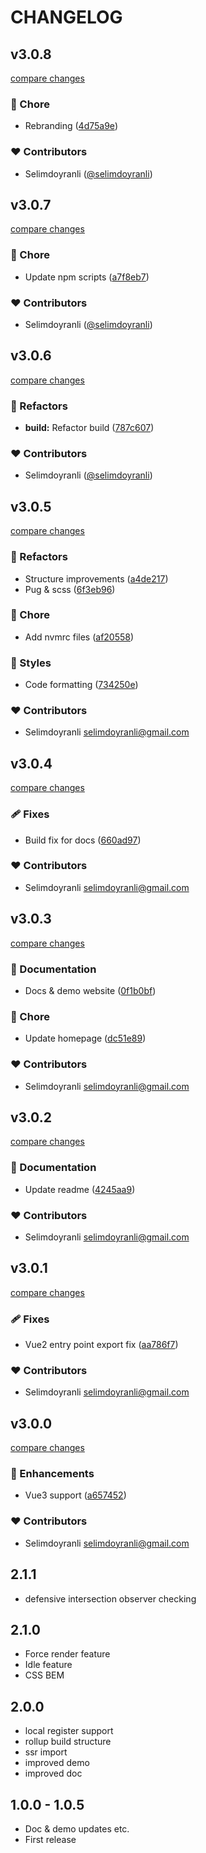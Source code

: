 # CHANGELOG

## v3.0.8

[compare changes](https://github.com/selimdoyranli/v-lazy-component/compare/v3.0.7...v3.0.8)


### 🏡 Chore

  - Rebranding ([4d75a9e](https://github.com/selimdoyranli/v-lazy-component/commit/4d75a9e))

### ❤️  Contributors

- Selimdoyranli ([@selimdoyranli](http://github.com/selimdoyranli))

## v3.0.7

[compare changes](https://github.com/selimdoyranli/v-lazy-component/compare/v3.0.6...v3.0.7)


### 🏡 Chore

  - Update npm scripts ([a7f8eb7](https://github.com/selimdoyranli/v-lazy-component/commit/a7f8eb7))

### ❤️  Contributors

- Selimdoyranli ([@selimdoyranli](http://github.com/selimdoyranli))

## v3.0.6

[compare changes](https://github.com/selimdoyranli/v-lazy-component/compare/v3.0.5...v3.0.6)


### 💅 Refactors

  - **build:** Refactor build ([787c607](https://github.com/selimdoyranli/v-lazy-component/commit/787c607))

### ❤️  Contributors

- Selimdoyranli ([@selimdoyranli](http://github.com/selimdoyranli))

## v3.0.5

[compare changes](https://github.com/selimdoyranli/v-lazy-component/compare/v3.0.4...v3.0.5)


### 💅 Refactors

  - Structure improvements ([a4de217](https://github.com/selimdoyranli/v-lazy-component/commit/a4de217))
  - Pug & scss ([6f3eb96](https://github.com/selimdoyranli/v-lazy-component/commit/6f3eb96))

### 🏡 Chore

  - Add nvmrc files ([af20558](https://github.com/selimdoyranli/v-lazy-component/commit/af20558))

### 🎨 Styles

  - Code formatting ([734250e](https://github.com/selimdoyranli/v-lazy-component/commit/734250e))

### ❤️  Contributors

- Selimdoyranli <selimdoyranli@gmail.com>

## v3.0.4

[compare changes](https://github.com/selimdoyranli/v-lazy-component/compare/v3.0.3...v3.0.4)


### 🩹 Fixes

  - Build fix for docs ([660ad97](https://github.com/selimdoyranli/v-lazy-component/commit/660ad97))

### ❤️  Contributors

- Selimdoyranli <selimdoyranli@gmail.com>

## v3.0.3

[compare changes](https://github.com/selimdoyranli/v-lazy-component/compare/v3.0.2...v3.0.3)


### 📖 Documentation

  - Docs & demo website ([0f1b0bf](https://github.com/selimdoyranli/v-lazy-component/commit/0f1b0bf))

### 🏡 Chore

  - Update homepage ([dc51e89](https://github.com/selimdoyranli/v-lazy-component/commit/dc51e89))

### ❤️  Contributors

- Selimdoyranli <selimdoyranli@gmail.com>

## v3.0.2

[compare changes](https://github.com/selimdoyranli/v-lazy-component/compare/v3.0.1...v3.0.2)


### 📖 Documentation

  - Update readme ([4245aa9](https://github.com/selimdoyranli/v-lazy-component/commit/4245aa9))

### ❤️  Contributors

- Selimdoyranli <selimdoyranli@gmail.com>

## v3.0.1

[compare changes](https://github.com/selimdoyranli/v-lazy-component/compare/v3.0.0...v3.0.1)


### 🩹 Fixes

  - Vue2 entry point export fix ([aa786f7](https://github.com/selimdoyranli/v-lazy-component/commit/aa786f7))

### ❤️  Contributors

- Selimdoyranli <selimdoyranli@gmail.com>

## v3.0.0

[compare changes](https://github.com/selimdoyranli/v-lazy-component/compare/2.1.1...v3.0.0)


### 🚀 Enhancements

  - Vue3 support ([a657452](https://github.com/selimdoyranli/v-lazy-component/commit/a657452))

### ❤️  Contributors

- Selimdoyranli <selimdoyranli@gmail.com>

## 2.1.1

- defensive intersection observer checking

## 2.1.0

- Force render feature
- Idle feature
- CSS BEM

## 2.0.0

- local register support
- rollup build structure
- ssr import
- improved demo
- improved doc

## 1.0.0 - 1.0.5

- Doc & demo updates etc.
- First release
